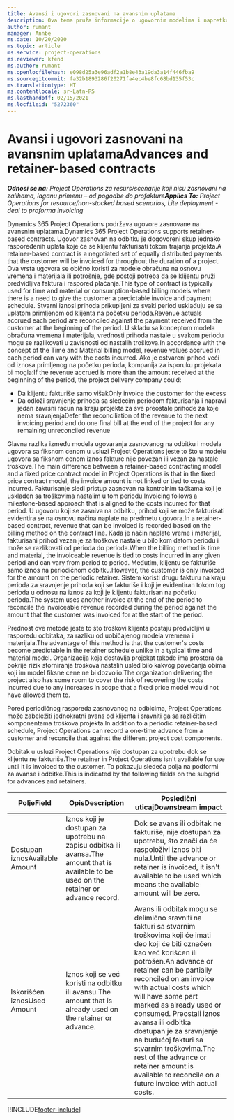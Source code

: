 ```yaml
---
title: Avansi i ugovori zasnovani na avansnim uplatama
description: Ova tema pruža informacije o ugovornim modelima i napretku zasnovanim na odbitku u usluzi Project Operations.
author: rumant
manager: Annbe
ms.date: 10/20/2020
ms.topic: article
ms.service: project-operations
ms.reviewer: kfend
ms.author: rumant
ms.openlocfilehash: e098d25a3e96adf2a1b8e43a19da3a14f446fba9
ms.sourcegitcommit: fa32b1893286f20271fa4ec4be8fc68bd135f53c
ms.translationtype: HT
ms.contentlocale: sr-Latn-RS
ms.lasthandoff: 02/15/2021
ms.locfileid: "5272360"
---
```

# <a name="advances-and-retainer-based-contracts"></a><span data-ttu-id="a060b-103">Avansi i ugovori zasnovani na avansnim uplatama</span><span class="sxs-lookup"><span data-stu-id="a060b-103">Advances and retainer-based contracts</span></span>


<span data-ttu-id="a060b-104">_**Odnosi se na:** Project Operations za resurs/scenarije koji nisu zasnovani na zalihama, laganu primenu – od pogodbe do profakture_</span><span class="sxs-lookup"><span data-stu-id="a060b-104">_**Applies To:** Project Operations for resource/non-stocked based scenarios, Lite deployment - deal to proforma invoicing_</span></span>

<span data-ttu-id="a060b-105">Dynamics 365 Project Operations podržava ugovore zasnovane na avansnim uplatama.</span><span class="sxs-lookup"><span data-stu-id="a060b-105">Dynamics 365 Project Operations supports retainer-based contracts.</span></span> <span data-ttu-id="a060b-106">Ugovor zasnovan na odbitku je dogovoreni skup jednako raspoređenih uplata koje će se klijentu fakturisati tokom trajanja projekta.</span><span class="sxs-lookup"><span data-stu-id="a060b-106">A retainer-based contract is a negotiated set of equally distributed payments that the customer will be invoiced for throughout the duration of a project.</span></span> <span data-ttu-id="a060b-107">Ova vrsta ugovora se obično koristi za modele obračuna na osnovu vremena i materijala ili potrošnje, gde postoji potreba da se klijentu pruži predvidljiva faktura i raspored plaćanja.</span><span class="sxs-lookup"><span data-stu-id="a060b-107">This type of contract is typically used for time and material or consumption-based billing models where there is a need to give the customer a predictable invoice and payment schedule.</span></span> <span data-ttu-id="a060b-108">Stvarni iznosi prihoda prikupljeni za svaki period usklađuju se sa uplatom primljenom od klijenta na početku perioda.</span><span class="sxs-lookup"><span data-stu-id="a060b-108">Revenue actuals accrued each period are reconciled against the payment received from the customer at the beginning of the period.</span></span> <span data-ttu-id="a060b-109">U skladu sa konceptom modela obračuna vremena i materijala, vrednosti prihoda nastale u svakom periodu mogu se razlikovati u zavisnosti od nastalih troškova.</span><span class="sxs-lookup"><span data-stu-id="a060b-109">In accordance with the concept of the Time and Material billing model, revenue values accrued in each period can vary with the costs incurred.</span></span> <span data-ttu-id="a060b-110">Ako je ostvareni prihod veći od iznosa primljenog na početku perioda, kompanija za isporuku projekata bi mogla:</span><span class="sxs-lookup"><span data-stu-id="a060b-110">If the revenue accrued is more than the amount received at the beginning of the period, the project delivery company could:</span></span>

- <span data-ttu-id="a060b-111">Da klijentu fakturiše samo višak</span><span class="sxs-lookup"><span data-stu-id="a060b-111">Only invoice the customer for the excess</span></span> 
- <span data-ttu-id="a060b-112">Da odloži sravnjenje prihoda sa sledećim periodom fakturisanja i napravi jedan završni račun na kraju projekta za sve preostale prihode za koje nema sravnjenja</span><span class="sxs-lookup"><span data-stu-id="a060b-112">Defer the reconciliation of the revenue to the next invoicing period and do one final bill at the end of the project for any remaining unreconciled revenue</span></span>

<span data-ttu-id="a060b-113">Glavna razlika između modela ugovaranja zasnovanog na odbitku i modela ugovora sa fiksnom cenom u usluzi Project Operations jeste to što u modelu ugovora sa fiksnom cenom iznos fakture nije povezan ili vezan za nastale troškove.</span><span class="sxs-lookup"><span data-stu-id="a060b-113">The main difference between a retainer-based contracting model and a fixed price contract model in Project Operations is that in the fixed price contract model, the invoice amount is not linked or tied to costs incurred.</span></span> <span data-ttu-id="a060b-114">Fakturisanje sledi pristup zasnovan na kontrolnim tačkama koji je usklađen sa troškovima nastalim u tom periodu.</span><span class="sxs-lookup"><span data-stu-id="a060b-114">Invoicing follows a milestone-based approach that is aligned to the costs incurred for that period.</span></span> <span data-ttu-id="a060b-115">U ugovoru koji se zasniva na odbitku, prihod koji se može fakturisati evidentira se na osnovu načina naplate na predmetu ugovora.</span><span class="sxs-lookup"><span data-stu-id="a060b-115">In a retainer-based contract, revenue that can be invoiced is recorded based on the billing method on the contract line.</span></span> <span data-ttu-id="a060b-116">Kada je način naplate vreme i materijal, fakturisani prihod vezan je za troškove nastale u bilo kom datom periodu i može se razlikovati od perioda do perioda.</span><span class="sxs-lookup"><span data-stu-id="a060b-116">When the billing method is time and material, the invoiceable revenue is tied to costs incurred in any given period and can vary from period to period.</span></span> <span data-ttu-id="a060b-117">Međutim, klijentu se fakturiše samo iznos na periodičnom odbitku.</span><span class="sxs-lookup"><span data-stu-id="a060b-117">However, the customer is only invoiced for the amount on the periodic retainer.</span></span> <span data-ttu-id="a060b-118">Sistem koristi drugu fakturu na kraju perioda za sravnjenje prihoda koji se fakturiše i koji je evidentiran tokom tog perioda u odnosu na iznos za koji je klijentu fakturisan na početku perioda.</span><span class="sxs-lookup"><span data-stu-id="a060b-118">The system uses another invoice at the end of the period to reconcile the invoiceable revenue recorded during the period against the amount that the customer was invoiced for at the start of the period.</span></span>

<span data-ttu-id="a060b-119">Prednost ove metode jeste to što troškovi klijenta postaju predvidljivi u rasporedu odbitaka, za razliku od uobičajenog modela vremena i materijala.</span><span class="sxs-lookup"><span data-stu-id="a060b-119">The advantage of this method is that the customer's costs become predictable in the retainer schedule unlike in a typical time and material model.</span></span> <span data-ttu-id="a060b-120">Organizacija koja dostavlja projekat takođe ima prostora da pokrije rizik storniranja troškova nastalih usled bilo kakvog povećanja obima koji im model fiksne cene ne bi dozvolio.</span><span class="sxs-lookup"><span data-stu-id="a060b-120">The organization delivering the project also has some room to cover the risk of recovering the costs incurred due to any increases in scope that a fixed price model would not have allowed them to.</span></span>

<span data-ttu-id="a060b-121">Pored periodičnog rasporeda zasnovanog na odbicima, Project Operations može zabeležiti jednokratni avans od klijenta i sravniti ga sa različitim komponentama troškova projekta.</span><span class="sxs-lookup"><span data-stu-id="a060b-121">In addition to a periodic retainer-based schedule, Project Operations can record a one-time advance from a customer and reconcile that against the different project cost components.</span></span>

<span data-ttu-id="a060b-122">Odbitak u usluzi Project Operations nije dostupan za upotrebu dok se klijentu ne fakturiše.</span><span class="sxs-lookup"><span data-stu-id="a060b-122">The retainer in Project Operations isn't available for use until it is invoiced to the customer.</span></span> <span data-ttu-id="a060b-123">To pokazuju sledeća polja na podformi za avanse i odbitke.</span><span class="sxs-lookup"><span data-stu-id="a060b-123">This is indicated by the following fields on the subgrid for advances and retainers.</span></span>

| <span data-ttu-id="a060b-124">Polje</span><span class="sxs-lookup"><span data-stu-id="a060b-124">Field</span></span> | <span data-ttu-id="a060b-125">Opis</span><span class="sxs-lookup"><span data-stu-id="a060b-125">Description</span></span> | <span data-ttu-id="a060b-126">Posledični uticaj</span><span class="sxs-lookup"><span data-stu-id="a060b-126">Downstream impact</span></span> |
| --- | --- | --- |
| <span data-ttu-id="a060b-127">Dostupan iznos</span><span class="sxs-lookup"><span data-stu-id="a060b-127">Available Amount</span></span> | <span data-ttu-id="a060b-128">Iznos koji je dostupan za upotrebu na zapisu odbitka ili avansa.</span><span class="sxs-lookup"><span data-stu-id="a060b-128">The amount that is available to be used on the retainer or advance record.</span></span> | <span data-ttu-id="a060b-129">Dok se avans ili odbitak ne fakturiše, nije dostupan za upotrebu, što znači da će raspoloživi iznos biti nula.</span><span class="sxs-lookup"><span data-stu-id="a060b-129">Until the advance or retainer is invoiced, it isn't available to be used which means the available amount will be zero.</span></span> |
| <span data-ttu-id="a060b-130">Iskorišćen iznos</span><span class="sxs-lookup"><span data-stu-id="a060b-130">Used Amount</span></span> | <span data-ttu-id="a060b-131">Iznos koji se već koristi na odbitku ili avansu.</span><span class="sxs-lookup"><span data-stu-id="a060b-131">The amount that is already used on the retainer or advance.</span></span> | <span data-ttu-id="a060b-132">Avans ili odbitak mogu se delimično sravniti na fakturi sa stvarnim troškovima koji će imati deo koji će biti označen kao već korišćen ili potrošen.</span><span class="sxs-lookup"><span data-stu-id="a060b-132">An advance or retainer can be partially reconciled on an invoice with actual costs which will have some part marked as already used or consumed.</span></span> <span data-ttu-id="a060b-133">Preostali iznos avansa ili odbitka dostupan je za sravnjenje na budućoj fakturi sa stvarnim troškovima.</span><span class="sxs-lookup"><span data-stu-id="a060b-133">The rest of the advance or retainer amount is available to reconcile on a future invoice with actual costs.</span></span> |


[!INCLUDE[footer-include](../../includes/footer-banner.md)]